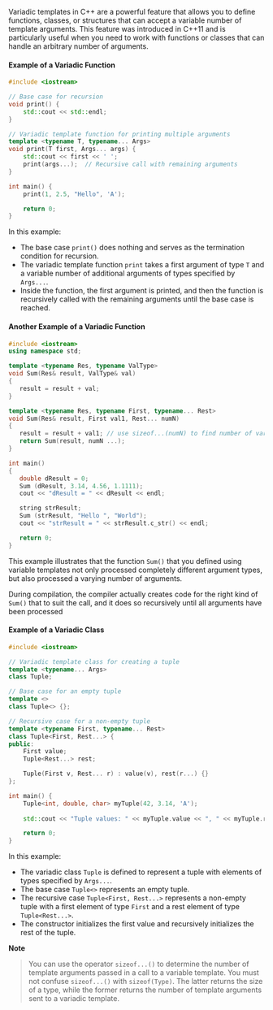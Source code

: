[//]: # (### Variadic Templates)

Variadic templates in C++ are a powerful feature that allows you to define functions, classes, or structures that can accept a variable number of template arguments. This feature was introduced in C++11 and is particularly useful when you need to work with functions or classes that can handle an arbitrary number of arguments.

#### Example of a Variadic Function

```cpp
#include <iostream>

// Base case for recursion
void print() {
    std::cout << std::endl;
}

// Variadic template function for printing multiple arguments
template <typename T, typename... Args>
void print(T first, Args... args) {
    std::cout << first << ' ';
    print(args...);  // Recursive call with remaining arguments
}

int main() {
    print(1, 2.5, "Hello", 'A');

    return 0;
}
```

In this example:

- The base case `print()` does nothing and serves as the termination condition for recursion.
- The variadic template function `print` takes a first argument of type `T` and a variable number of additional arguments of types specified by `Args...`.
- Inside the function, the first argument is printed, and then the function is recursively called with the remaining arguments until the base case is reached.

#### Another Example of a Variadic Function

```cpp
#include <iostream>
using namespace std;

template <typename Res, typename ValType>
void Sum(Res& result, ValType& val)
{
   result = result + val;
}

template <typename Res, typename First, typename... Rest> 
void Sum(Res& result, First val1, Rest... numN)
{
   result = result + val1; // use sizeof...(numN) to find number of variadic parameters
   return Sum(result, numN ...);
}

int main()
{
   double dResult = 0;
   Sum (dResult, 3.14, 4.56, 1.1111);
   cout << "dResult = " << dResult << endl;

   string strResult;
   Sum (strResult, "Hello ", "World");
   cout << "strResult = " << strResult.c_str() << endl;

   return 0;
}
```

This example illustrates that the function `Sum()` that you defined using variable templates not only processed completely different argument types,  but also processed a varying number of arguments.

During compilation, the compiler actually creates code for the right kind of `Sum()` that to suit the call, and it does so recursively until all arguments have been processed

#### Example of a Variadic Class

```cpp
#include <iostream>

// Variadic template class for creating a tuple
template <typename... Args>
class Tuple;

// Base case for an empty tuple
template <>
class Tuple<> {};

// Recursive case for a non-empty tuple
template <typename First, typename... Rest>
class Tuple<First, Rest...> {
public:
    First value;
    Tuple<Rest...> rest;

    Tuple(First v, Rest... r) : value(v), rest(r...) {}
};

int main() {
    Tuple<int, double, char> myTuple(42, 3.14, 'A');
    
    std::cout << "Tuple values: " << myTuple.value << ", " << myTuple.rest.value << ", " << myTuple.rest.rest.value << std::endl;

    return 0;
}
```

In this example:

- The variadic class `Tuple` is defined to represent a tuple with elements of types specified by `Args...`.
- The base case `Tuple<>` represents an empty tuple.
- The recursive case `Tuple<First, Rest...>` represents a non-empty tuple with a first element of type `First` and a rest element of type `Tuple<Rest...>`.
- The constructor initializes the first value and recursively initializes the rest of the tuple.

**Note**
>You can use the operator `sizeof...()` to determine the number of template arguments passed in a call to a variable template.
>You must not confuse `sizeof...()` with `sizeof(Type)`. The latter returns the size of a type, while the former returns the number of template arguments sent to a variadic template.

